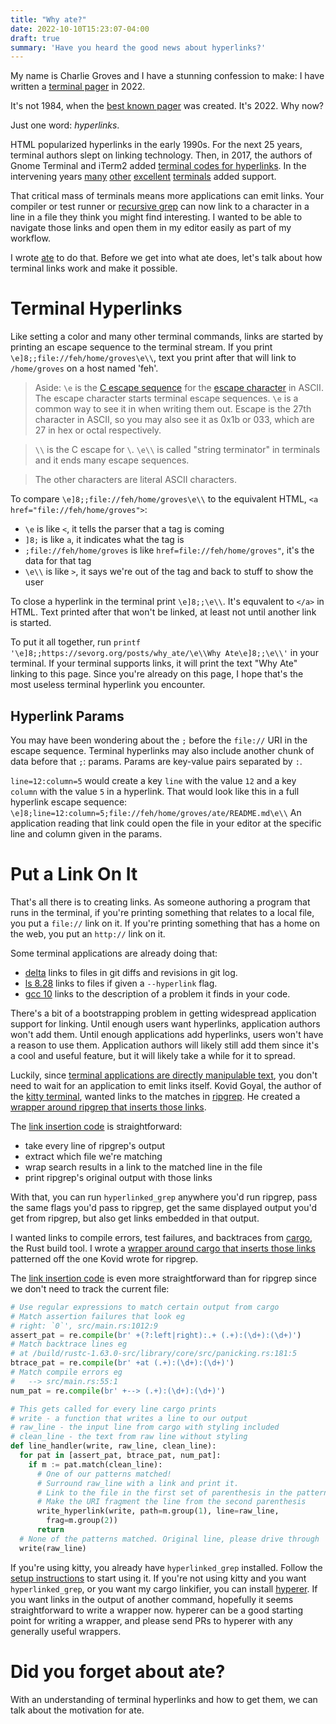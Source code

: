 ```yaml
---
title: "Why ate?"
date: 2022-10-10T15:23:07-04:00
draft: true
summary: 'Have you heard the good news about hyperlinks?'
---
```


My name is Charlie Groves and I have a stunning confession to make:
I have written a [terminal pager] in 2022.

[terminal pager]: https://en.wikipedia.org/wiki/Terminal_pager

It's not 1984, when the [best known pager][less] was created.
It's 2022.
Why now?

[less]: https://en.wikipedia.org/wiki/Less_(Unix)

Just one word: _hyperlinks_.

HTML popularized hyperlinks in the early 1990s.
For the next 25 years, terminal authors slept on linking technology.
Then, in 2017, the authors of Gnome Terminal and iTerm2 added [terminal codes for hyperlinks].
In the intervening years [many][kitty hyperlinks] [other][wezterm hyperlinks] [excellent][windows terminal hyperlinks] [terminals][alacritty hyperlinks] added support. 

[terminal codes for hyperlinks]: https://gist.github.com/egmontkob/eb114294efbcd5adb1944c9f3cb5feda
[kitty hyperlinks]: https://sw.kovidgoyal.net/kitty/glossary/#term-hyperlinks
[wezterm hyperlinks]: https://wezfurlong.org/wezterm/hyperlinks.html
[windows terminal hyperlinks]: https://github.com/microsoft/terminal/pull/7251
[alacritty hyperlinks]: https://github.com/alacritty/alacritty/pull/6139

That critical mass of terminals means more applications can emit links.
Your compiler or test runner or [recursive grep][ripgrep] can now link to a character in a line in a file they think you might find interesting.
I wanted to be able to navigate those links and open them in my editor easily as part of my workflow.

I wrote [ate] to do that.
Before we get into what ate does, let's talk about how terminal links work and make it possible.

[ate]: https://github.com/groves/ate
[ripgrep]: https://github.com/BurntSushi/ripgrep

Terminal Hyperlinks
===================
Like setting a color and many other terminal commands, links are started by printing an escape sequence to the terminal stream.
If you print `\e]8;;file://feh/home/groves\e\\`, text you print after that will link to `/home/groves` on a host named 'feh'.

> Aside: `\e` is the [C escape sequence] for the [escape character] in ASCII.
The escape character starts terminal escape sequences.
`\e` is a common way to see it in when writing them out.
Escape is the 27th character in ASCII, so you may also see it as 0x1b or 033, which are 27 in hex or octal respectively.

> `\\` is the C escape for `\`. `\e\\` is called "string terminator" in terminals and it ends many escape sequences.

> The other characters are literal ASCII characters.

[C escape sequence]: https://en.wikipedia.org/wiki/Escape_sequences_in_C
[escape character]: https://en.wikipedia.org/wiki/Escape_character#ASCII_escape_character

To compare `\e]8;;file://feh/home/groves\e\\` to the equivalent HTML, `<a href="file://feh/home/groves">`:
* `\e` is like `<`, it tells the parser that a tag is coming
* `]8;` is like `a`, it indicates what the tag is
* `;file://feh/home/groves` is like `href=file://feh/home/groves"`, it's the data for that tag
* `\e\\` is like `>`, it says we're out of the tag and back to stuff to show the user

To close a hyperlink in the terminal print `\e]8;;\e\\`.
It's equvalent to `</a>` in HTML.
Text printed after that won't be linked, at least not until another link is started.

To put it all together, run `printf '\e]8;;https://sevorg.org/posts/why_ate/\e\\Why Ate\e]8;;\e\\'` in your terminal.
If your terminal supports links, it will print the text "Why Ate" linking to this page.
Since you're already on this page, I hope that's the most useless terminal hyperlink you encounter.

Hyperlink Params
----------------
You may have been wondering about the `;` before the `file://` URI in the escape sequence.
Terminal hyperlinks may also include another chunk of data before that `;`: params.
Params are key-value pairs separated by `:`.

`line=12:column=5` would create a key `line` with the value `12` and a key `column` with the value `5` in a hyperlink.
That would look like this in a full hyperlink escape sequence: `\e]8;line=12:column=5;file://feh/home/groves/ate/README.md\e\\`
An application reading that link could open the file in your editor at the specific line and column given in the params.

Put a Link On It
================
That's all there is to creating links.
As someone authoring a program that runs in the terminal, if you're printing something that relates to a local file, you put a `file://` link on it.
If you're printing something that has a home on the web, you put an `http://` link on it.

Some terminal applications are already doing that:
* [delta] links to files in git diffs and revisions in git log.
* [ls 8.28][ls NEWS] links to files if given a `--hyperlink` flag.
* [gcc 10][gcc 10 static analysis] links to the description of a problem it finds in your code.

[delta]: https://github.com/dandavison/delta
[ls NEWS]: https://git.savannah.gnu.org/gitweb/?p=coreutils.git;a=blob_plain;f=NEWS;hb=HEAD
[gcc 10 static analysis]: https://developers.redhat.com/blog/2020/03/26/static-analysis-in-gcc-10

There's a bit of a bootstrapping problem in getting widespread application support for linking.
Until enough users want hyperlinks, application authors won't add them.
Until enough applications add hyperlinks, users won't have a reason to use them.
Application authors will likely still add them since it's a cool and useful feature, but it will likely take a while for it to spread.

Luckily, since [terminal applications are directly manipulable text][joy of text], you don't need to wait for an application to emit links itself.
Kovid Goyal, the author of the [kitty terminal], wanted links to the matches in [ripgrep].
He created a [wrapper around ripgrep that inserts those links][hyperlinked_grep].

[joy of text]: /posts/joy_of_text/
[kitty terminal]: https://sw.kovidgoyal.net/kitty/
[hyperlinked_grep]: https://sw.kovidgoyal.net/kitty/kittens/hyperlinked_grep/

The [link insertion code][ripgrep link insertion] is straightforward:
* take every line of ripgrep's output
* extract which file we're matching
* wrap search results in a link to the matched line in the file
* print ripgrep's original output with those links

[ripgrep link insertion]: https://github.com/kovidgoyal/kitty/blob/48a4edc199a589f80683dfe2a94d5a604247fdb9/kittens/hyperlinked_grep/main.py#L82

With that, you can run `hyperlinked_grep` anywhere you'd run ripgrep,
pass the same flags you'd pass to ripgrep,
get the same displayed output you'd get from ripgrep,
but also get links embedded in that output.

<!---
I'd like to embed the code and walk through it, but it's too off-topic for this post.
```python
# For every line in ripgrep's standard output
for line in p.stdout:
  # Remove existing hyperlinks
  line = osc_pat.sub(b'', line)
  # Create a copy of the line without styling escape codes
  # This is the characters that would be displayed with no formatting
  clean_line = sgr_pat.sub(b'', line).rstrip()
  if not clean_line:
    # If it's a blank line, note that we've left the most recent file
    in_result = b''
    # Write that blank line
    write(b'\n')
  elif in_result:
    # If it's not a blank line and we've seen a 
    m = num_pat.match(clean_line)
    if m is not None:
      is_match_line = m.group(2) == b':'
      if (is_match_line and link_matching_lines) or (not is_match_line and link_context_lines):
        write_hyperlink(write, in_result, line, frag=m.group(1))
        continue
    write(line)
  else:
    if line.strip():
      path = quote_from_bytes(os.path.abspath(clean_line)).encode('utf-8')
      in_result = b'file://' + hostname + path
      if link_file_headers:
        write_hyperlink(write, in_result, line)
        continue
    write(line)
```
-->

I wanted links to compile errors, test failures, and backtraces from [cargo], the Rust build tool.
I wrote a [wrapper around cargo that inserts those links][hyperer] patterned off the one Kovid wrote for ripgrep.

[cargo]: https://doc.rust-lang.org/cargo/
[hyperer]: https://github.com/groves/hyperer

The [link insertion code][cargo link insertion] is even more straightforward than for ripgrep since we don't need to track the current file:

```python
# Use regular expressions to match certain output from cargo
# Match assertion failures that look eg
# right: `0`', src/main.rs:1012:9
assert_pat = re.compile(br' +(?:left|right):.+ (.+):(\d+):(\d+)')
# Match backtrace lines eg
# at /build/rustc-1.63.0-src/library/core/src/panicking.rs:181:5
btrace_pat = re.compile(br' +at (.+):(\d+):(\d+)')
# Match compile errors eg
#   --> src/main.rs:55:1
num_pat = re.compile(br' +--> (.+):(\d+):(\d+)')

# This gets called for every line cargo prints
# write - a function that writes a line to our output
# raw_line - the input line from cargo with styling included
# clean_line - the text from raw line without styling
def line_handler(write, raw_line, clean_line):
  for pat in [assert_pat, btrace_pat, num_pat]:
    if m := pat.match(clean_line):
      # One of our patterns matched! 
      # Surround raw_line with a link and print it.
      # Link to the file in the first set of parenthesis in the pattern
      # Make the URI fragment the line from the second parenthesis
      write_hyperlink(write, path=m.group(1), line=raw_line, 
        frag=m.group(2))
      return
  # None of the patterns matched. Original line, please drive through
  write(raw_line)
```

[cargo link insertion]: https://github.com/groves/hyperer/blob/dbf4044e6e3670631a940fc518876be2b0ba73d2/hyperer/hcargo.py#L14

If you're using kitty, you already have `hyperlinked_grep` installed.
Follow the [setup instructions][hyperlinked_grep] to start using it.
If you're not using kitty and you want `hyperlinked_grep`, or you want my cargo linkifier, you can install [hyperer].
If you want links in the output of another command, hopefully it seems straightforward to write a wrapper now.
hyperer can be a good starting point for writing a wrapper, and please send PRs to hyperer with any generally useful wrappers.

Did you forget about ate?
=========================
With an understanding of terminal hyperlinks and how to get them, we can talk about the motivation for ate.

